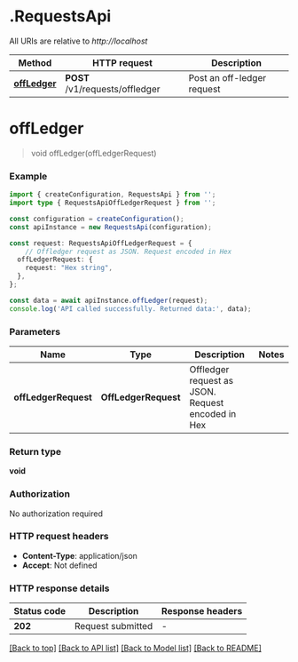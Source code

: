 # .RequestsApi

All URIs are relative to *http://localhost*

Method | HTTP request | Description
------------- | ------------- | -------------
[**offLedger**](RequestsApi.md#offLedger) | **POST** /v1/requests/offledger | Post an off-ledger request


# **offLedger**
> void offLedger(offLedgerRequest)


### Example


```typescript
import { createConfiguration, RequestsApi } from '';
import type { RequestsApiOffLedgerRequest } from '';

const configuration = createConfiguration();
const apiInstance = new RequestsApi(configuration);

const request: RequestsApiOffLedgerRequest = {
    // Offledger request as JSON. Request encoded in Hex
  offLedgerRequest: {
    request: "Hex string",
  },
};

const data = await apiInstance.offLedger(request);
console.log('API called successfully. Returned data:', data);
```


### Parameters

Name | Type | Description  | Notes
------------- | ------------- | ------------- | -------------
 **offLedgerRequest** | **OffLedgerRequest**| Offledger request as JSON. Request encoded in Hex |


### Return type

**void**

### Authorization

No authorization required

### HTTP request headers

 - **Content-Type**: application/json
 - **Accept**: Not defined


### HTTP response details
| Status code | Description | Response headers |
|-------------|-------------|------------------|
**202** | Request submitted |  -  |

[[Back to top]](#) [[Back to API list]](README.md#documentation-for-api-endpoints) [[Back to Model list]](README.md#documentation-for-models) [[Back to README]](README.md)


